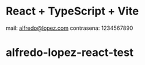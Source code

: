 # React + TypeScript + Vite
mail: alfredo@lopez.com
contrasena: 1234567890
# alfredo-lopez-react-test
